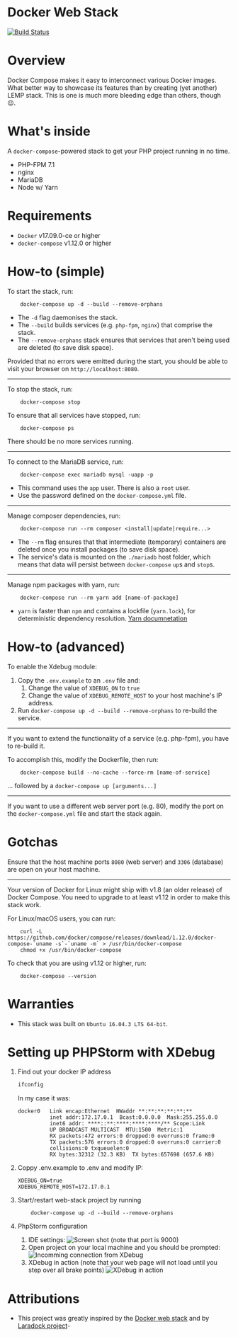 # Docker Web Stack

[![Build Status](https://travis-ci.org/rolandsusans/web-stack.svg?branch=master)](https://travis-ci.org/rolandsusans/web-stack)
# Overview

Docker Compose makes it easy to interconnect various Docker images. What better way to showcase its features than by
creating (yet another) LEMP stack. This is one is much more bleeding edge than others, though :wink:.

# What's inside

A `docker-compose`-powered stack to get your PHP project running in no time.

- PHP-FPM 7.1
- nginx
- MariaDB
- Node w/ Yarn


# Requirements

- `Docker` v17.09.0-ce or higher
- `docker-compose` v1.12.0 or higher


# How-to (simple)

To start the stack, run:

        docker-compose up -d --build --remove-orphans

- The `-d` flag daemonises the stack.
- The `--build` builds services (e.g. `php-fpm`, `nginx`) that comprise the stack.
- The `--remove-orphans` stack ensures that services that aren't being used are deleted (to save disk space).

Provided that no errors were emitted during the start, you should be able to visit your browser on `http://localhost:8080`.

---

To stop the stack, run:

        docker-compose stop

To ensure that all services have stopped, run:

        docker-compose ps

There should be no more services running.

---

To connect to the MariaDB service, run:

        docker-compose exec mariadb mysql -uapp -p

- This command uses the `app` user. There is also a `root` user.
- Use the password defined on the `docker-compose.yml` file.

---

Manage composer dependencies, run:

        docker-compose run --rm composer <install|update|require...>

- The `--rm` flag ensures that that intermediate (temporary) containers are deleted once you install packages (to save disk space).
- The service's data is mounted on the `./mariadb` host folder, which means that data will persist between `docker-compose` `up`s and `stop`s.


---

Manage npm packages with yarn, run:

        docker-compose run --rm yarn add [name-of-package]

- `yarn` is faster than `npm` and contains a lockfile (`yarn.lock`), for deterministic dependency resolution.
[Yarn documnetation](https://yarnpkg.com/en/docs/usage)

# How-to (advanced)

To enable the Xdebug module:

1. Copy the `.env.example` to an `.env` file and:
    1. Change the value of `XDEBUG_ON` to `true`
    1. Change the value of `XDEBUG_REMOTE_HOST` to your host machine's IP address.
2.  Run `docker-compose up -d --build --remove-orphans` to re-build the service.

---

If you want to extend the functionality of a service (e.g. php-fpm), you have to re-build it.

To accomplish this, modify the Dockerfile, then run:

        docker-compose build --no-cache --force-rm [name-of-service]

... followed by a `docker-compose up [arguments...]`

---

If you want to use a different web server port (e.g. 80), modify the port on the `docker-compose.yml` file
and start the stack again.


# Gotchas

Ensure that the host machine ports `8080` (web server) and `3306` (database) are open on your host machine.

---

Your version of Docker for Linux might ship with v1.8 (an older release) of Docker Compose. You need to upgrade
to at least v1.12 in order to make this stack work.

For Linux/macOS users, you can run:

        curl -L https://github.com/docker/compose/releases/download/1.12.0/docker-compose-`uname -s`-`uname -m` > /usr/bin/docker-compose
        chmod +x /usr/bin/docker-compose

To check that you are using v1.12 or higher, run:

        docker-compose --version


# Warranties

- This stack was built on `Ubuntu 16.04.3 LTS 64-bit`.



# Setting up PHPStorm with XDebug

1. Find out your docker IP address

    ```bash
    ifconfig
    
    ```
    
    In my case it was:
    
    ```
    docker0   Link encap:Ethernet  HWaddr **:**:**:**:**:**  
              inet addr:172.17.0.1  Bcast:0.0.0.0  Mask:255.255.0.0
              inet6 addr: ****::**:****:****:****/** Scope:Link
              UP BROADCAST MULTICAST  MTU:1500  Metric:1
              RX packets:472 errors:0 dropped:0 overruns:0 frame:0
              TX packets:576 errors:0 dropped:0 overruns:0 carrier:0
              collisions:0 txqueuelen:0 
              RX bytes:32312 (32.3 KB)  TX bytes:657698 (657.6 KB)
    
    ```
2. Coppy .env.example to .env and modify IP:
   
    ```
    XDEBUG_ON=true
    XDEBUG_REMOTE_HOST=172.17.0.1
    
    ```
    
3. Start/restart web-stack project by running
    ```
        docker-compose up -d --build --remove-orphans    
    ```
    
4. PhpStorm configuration
    1. IDE settings:
    ![Screen shot (note that port is 9000) ](https://imgur.com/a/RD5VU)
    2. Open project on your local machine and you should be prompted:
    ![Incomming connection from XDebug](https://imgur.com/a/m7kkg)
    3. XDebug in action (note that your web page will not load until you step over all brake points)
    ![XDebug in action](https://imgur.com/a/oRDYO)

# Attributions

- This project was greatly inspired by the [Docker web stack](https://github.com/jpcaparas/docker-web-stack) and by [Laradock project](https://github.com/laradock/laradock)- 

